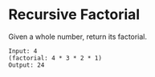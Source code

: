 # Recursive Factorial 

Given a whole number, return its factorial.

```
Input: 4
(factorial: 4 * 3 * 2 * 1)
Output: 24
```